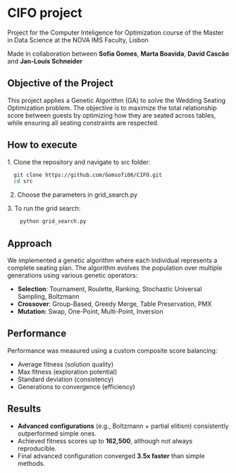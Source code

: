 # CIFO project

Project for the Computer Inteligence for Optimization course of the Master in Data Science at the NOVA IMS Faculty, Lisbon

Made in collaboration between **Sofia Gomes**, **Marta Boavida**, **David Cascão** and **Jan-Louis Schneider**

## Objective of the Project

This project applies a Genetic Algorithm (GA) to solve the Wedding Seating Optimization problem. The objective is to maximize the total relationship score between guests by optimizing how they are seated across tables, while ensuring all seating constraints are respected.

## How to execute

1.⁠ ⁠Clone the repository and navigate to src folder:

 ```bash
   git clone https://github.com/Gomsofi06/CIFO.git
   cd src
```
    ⁠
2.⁠ ⁠Choose the parameters in grid_search.py

3.⁠ ⁠To run the grid search: 
```bash
    python grid_search.py
````

## Approach

We implemented a genetic algorithm where each individual represents a complete seating plan. The algorithm evolves the population over multiple generations using various genetic operators:

- **Selection**: Tournament, Roulette, Ranking, Stochastic Universal Sampling, Boltzmann
- **Crossover**: Group-Based, Greedy Merge, Table Preservation, PMX
- **Mutation**: Swap, One-Point, Multi-Point, Inversion

## Performance

Performance was measured using a custom composite score balancing:
- Average fitness (solution quality)
- Max fitness (exploration potential)
- Standard deviation (consistency)
- Generations to convergence (efficiency)

## Results

- **Advanced configurations** (e.g., Boltzmann + partial elitism) consistently outperformed simple ones.
- Achieved fitness scores up to **162,500**, although not always reproducible.
- Final advanced configuration converged **3.5x faster** than simple methods.
